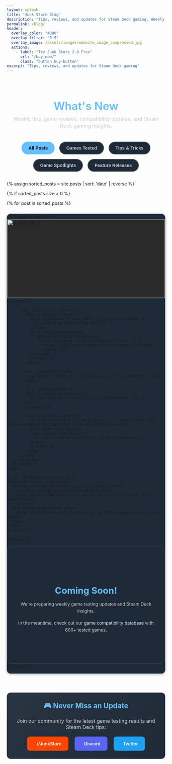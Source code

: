 ```yaml
---
layout: splash
title: "Junk Store Blog"
description: "Tips, reviews, and updates for Steam Deck gaming. Weekly content from the Junk Store team."
permalink: /blog/
header:
  overlay_color: "#000"
  overlay_filter: "0.5"
  overlay_image: /assets/images/website_image_compressed.jpg
  actions:
    - label: "Try Junk Store 2.0 Free"
      url: "/buy_now/"
      class: "button buy-button"
excerpt: "Tips, reviews, and updates for Steam Deck gaming"
---
```


<section class="blog-header">
  <h1>What's New</h1>
  <p class="blog-subtitle">Weekly tips, game reviews, compatibility updates, and Steam Deck gaming insights.</p>
</section>

<!-- Category Filter -->
<section class="category-filter-section">
  <div class="category-filters">
    <button class="category-filter active" data-category="all">All Posts</button>
    <button class="category-filter" data-category="Weekly Update">Games Tested</button>
    <button class="category-filter" data-category="Tip of the Week">Tips & Tricks</button>
    <button class="category-filter" data-category="Game Spotlight">Game Spotlights</button>
    <button class="category-filter" data-category="Feature Release">Feature Releases</button>
  </div>
</section>

<section class="blog-posts-section">
  {% assign sorted_posts = site.posts | sort: 'date' | reverse %}
  
  {% if sorted_posts.size > 0 %}
    <div class="posts-grid" id="posts-grid">
      {% for post in sorted_posts %}
        <article class="blog-post-card {% if forloop.index > 12 %}hidden-post{% endif %}" data-categories="{% for category in post.categories %}{{ category }}{% unless forloop.last %},{% endunless %}{% endfor %}" data-index="{{ forloop.index }}">
          {% if post.image %}
          <div class="post-image">
            <a href="{{ post.url | relative_url }}">
              <img src="{{ post.image | relative_url }}" alt="{{ post.title }}" loading="lazy">
            </a>
          </div>
          {% endif %}
          
          <div class="post-content">
            <div class="post-meta">
              <time datetime="{{ post.date | date_to_xmlschema }}">
                {{ post.date | date: "%b %d, %Y" }}
              </time>
              {% if post.categories %}
                <span class="post-categories">
                  {% for category in post.categories limit: 2 %}
                    <span class="post-category">{{ category }}</span>
                  {% endfor %}
                </span>
              {% endif %}
            </div>
            
            <h3 class="post-title">
              <a href="{{ post.url | relative_url }}">{{ post.title }}</a>
            </h3>
            
            {% if post.excerpt %}
            <div class="post-excerpt">
              {{ post.excerpt | strip_html | truncatewords: 25 }}
            </div>
            {% endif %}
            
            <div class="post-footer">
              <a href="{{ post.url | relative_url }}" class="read-more-btn">Read More <i class="fas fa-arrow-right"></i></a>
              {% if post.read_time %}
              <span class="read-time">
                <i class="fas fa-clock"></i> {{ post.read_time }}
              </span>
              {% endif %}
            </div>
          </div>
        </article>
      {% endfor %}
    </div>
    
    {% if sorted_posts.size > 12 %}
    <div class="blog-pagination">
      <button id="load-more-btn" class="load-more-btn">
        <i class="fas fa-plus"></i> Load More Posts
        <span class="load-count">({{ sorted_posts.size | minus: 12 }} more)</span>
      </button>
      <div class="pagination-info">
        <span id="posts-shown">12</span> of {{ sorted_posts.size }} posts shown
      </div>
    </div>
    {% endif %}
    
  {% else %}
    <div class="no-posts">
      <div class="no-posts-content">
        <i class="fas fa-blog" style="font-size: 3rem; color: #666; margin-bottom: 20px;"></i>
        <h3>Coming Soon!</h3>
        <p>We're preparing weekly game testing updates and Steam Deck insights.</p>
        <p>In the meantime, check out our <a href="/tested-games/">game compatibility database</a> with 600+ tested games.</p>
      </div>
    </div>
  {% endif %}
</section>

<section class="blog-cta-section">
  <div class="cta-box">
    <h3>🎮 Never Miss an Update</h3>
    <p>Join our community for the latest game testing results and Steam Deck tips:</p>
    <div class="social-links">
      <a href="https://www.reddit.com/r/JunkStore" target="_blank" rel="noopener" class="social-link reddit">
        <i class="fab fa-reddit"></i> r/JunkStore
      </a>
      <a href="https://discord.gg/6mRUhR6Teh" target="_blank" rel="noopener" class="social-link discord">
        <i class="fab fa-discord"></i> Discord
      </a>
      <a href="https://x.com/JunkStore4deck" target="_blank" rel="noopener" class="social-link twitter">
        <i class="fab fa-x-twitter"></i> Twitter
      </a>
    </div>
  </div>
</section>

<!-- Back to Top Button -->
<button id="back-to-top" class="back-to-top-btn" aria-label="Back to top">
  <i class="fas fa-chevron-up"></i>
</button>

<style>
/* Streamlined Blog Header */
.blog-header {
  text-align: center;
  padding: 20px 20px 15px 20px;
  margin-bottom: 25px;
}

.blog-header h1 {
  color: #66bfff;
  margin-bottom: 8px;
  font-size: 2.2rem;
  line-height: 1.2;
  font-weight: 600;
}

.blog-subtitle {
  font-size: 1rem !important;
  color: #ccc !important;
  font-weight: 400 !important;
  max-width: 600px;
  margin: 0 auto !important;
  line-height: 1.4 !important;
  text-align: center !important;
}

/* Category Filter Section */
.category-filter-section {
  margin: 0 0 30px 0;
  text-align: center;
}

.category-filters {
  display: flex;
  justify-content: center;
  gap: 15px;
  flex-wrap: wrap;
}

.category-filter {
  background: #1e2a38;
  color: #ccc;
  border: 2px solid #3a4a5c;
  padding: 10px 20px;
  border-radius: 25px;
  cursor: pointer;
  font-weight: 600;
  font-size: 0.9rem;
  transition: all 0.2s ease;
}

.category-filter:hover {
  background: #2a3442;
  border-color: #66bfff;
  color: #fff;
}

.category-filter.active {
  background: #66bfff;
  color: #000;
  border-color: #66bfff;
}

.category-filter.active:hover {
  background: #cceeff;
  border-color: #cceeff;
}

/* Clean Blog Styling */

.blog-posts-section {
  margin-bottom: 60px;
}

.posts-grid {
  display: flex;
  flex-direction: column;
  gap: 25px;
  margin-bottom: 40px;
}

.blog-post-card {
  background: #1e2a38;
  border-radius: 12px;
  border: 1px solid #3a4a5c;
  overflow: hidden;
  transition: all 0.3s ease;
  box-shadow: 0 2px 8px rgba(0, 0, 0, 0.3);
}

.blog-post-card:hover {
  transform: translateY(-4px);
  box-shadow: 0 8px 25px rgba(0, 0, 0, 0.4);
  border-color: #66bfff;
}

.post-image {
  height: 250px;
  overflow: hidden;
  background: #2a2a2a;
}

.post-image img {
  width: 100%;
  height: 100%;
  object-fit: cover;
  transition: transform 0.3s ease;
}

.blog-post-card:hover .post-image img {
  transform: scale(1.05);
}

.post-content {
  padding: 25px;
}

.post-meta {
  display: flex;
  justify-content: space-between;
  align-items: center;
  margin-bottom: 15px;
  font-size: 0.85rem;
  color: #999;
}

.post-categories {
  display: flex;
  gap: 5px;
}

.post-category {
  background: #66bfff;
  color: #000;
  padding: 2px 8px;
  border-radius: 4px;
  font-size: 0.75rem;
  font-weight: 600;
}

.post-title {
  margin: 0 0 15px 0;
  font-size: 1.4rem;
  line-height: 1.3;
}

.post-title a {
  color: #fff;
  text-decoration: none;
  transition: color 0.2s ease;
}

.post-title a:hover {
  color: #66bfff;
}

.post-excerpt {
  color: #ccc;
  line-height: 1.6;
  margin-bottom: 20px;
  font-size: 0.95rem;
}

.post-footer {
  display: flex;
  justify-content: space-between;
  align-items: center;
}

.read-more-btn {
  background: #0056b3;
  color: #fff !important;
  padding: 8px 16px;
  border-radius: 6px;
  text-decoration: none;
  font-weight: 600;
  font-size: 0.9rem;
  transition: all 0.2s ease;
  display: flex;
  align-items: center;
  gap: 8px;
}

.read-more-btn:hover,
.read-more-btn:visited,
.read-more-btn:visited:hover {
  background: #004494;
  color: #fff !important;
  transform: translateY(-1px);
}

.read-time {
  color: #999;
  font-size: 0.85rem;
  display: flex;
  align-items: center;
  gap: 5px;
}

.no-posts {
  text-align: center;
  padding: 80px 20px;
  background: #1e2a38;
  border-radius: 12px;
  border: 1px solid #3a4a5c;
}

.no-posts-content h3 {
  color: #66bfff;
  margin-bottom: 15px;
  font-size: 1.8rem;
}

.no-posts-content p {
  color: #ccc;
  line-height: 1.6;
  margin-bottom: 15px;
}

.no-posts-content a {
  color: #cceeff;
  text-decoration: none;
}

.no-posts-content a:hover {
  color: #66bfff;
  text-decoration: underline;
}

/* Pagination Styles */
.hidden-post {
  display: none;
}

.blog-pagination {
  text-align: center;
  margin-top: 40px;
  padding: 30px;
  background: #1e2a38;
  border-radius: 12px;
  border: 1px solid #3a4a5c;
}

.load-more-btn {
  background: linear-gradient(135deg, #66bfff 0%, #4da6ff 100%);
  color: #fff;
  border: none;
  padding: 15px 30px;
  border-radius: 8px;
  font-size: 1rem;
  font-weight: 600;
  cursor: pointer;
  transition: all 0.3s ease;
  margin-bottom: 15px;
  display: flex;
  align-items: center;
  justify-content: center;
  gap: 10px;
  margin: 0 auto 15px auto;
  box-shadow: 0 4px 15px rgba(102, 191, 255, 0.3);
}

.load-more-btn:hover {
  background: linear-gradient(135deg, #4da6ff 0%, #66bfff 100%);
  transform: translateY(-2px);
  box-shadow: 0 6px 20px rgba(102, 191, 255, 0.4);
}

.load-more-btn:active {
  transform: translateY(0);
}

.load-more-btn.loading {
  opacity: 0.7;
  cursor: not-allowed;
}

.load-count {
  font-size: 0.9rem;
  opacity: 0.9;
}

.pagination-info {
  color: #999;
  font-size: 0.9rem;
  font-style: italic;
}

/* Back to Top Button */
.back-to-top-btn {
  position: fixed;
  bottom: 30px;
  right: 30px;
  width: 50px;
  height: 50px;
  background: linear-gradient(135deg, #66bfff 0%, #4da6ff 100%);
  color: #fff;
  border: none;
  border-radius: 50%;
  cursor: pointer;
  font-size: 1.2rem;
  opacity: 0;
  visibility: hidden;
  transition: all 0.3s ease;
  z-index: 1000;
  box-shadow: 0 4px 15px rgba(102, 191, 255, 0.3);
}

.back-to-top-btn.visible {
  opacity: 1;
  visibility: visible;
}

.back-to-top-btn:hover {
  background: linear-gradient(135deg, #4da6ff 0%, #66bfff 100%);
  transform: translateY(-3px);
  box-shadow: 0 6px 20px rgba(102, 191, 255, 0.4);
}

.back-to-top-btn:active {
  transform: translateY(-1px);
}

.blog-cta-section {
  background: linear-gradient(135deg, #2a3442 0%, #1e2a38 100%);
  border-radius: 12px;
  padding: 25px 20px;
  text-align: center;
  border: 1px solid #3a4a5c;
}

.cta-box h3 {
  color: #66bfff;
  margin: 0 0 12px 0;
  font-size: 1.4rem;
}

.cta-box p {
  color: #ccc;
  margin-bottom: 20px;
  font-size: 1rem;
}

.social-links {
  display: flex;
  justify-content: center;
  gap: 20px;
  flex-wrap: wrap;
}

.social-link {
  display: flex;
  align-items: center;
  gap: 8px;
  padding: 12px 20px;
  border-radius: 8px;
  text-decoration: none;
  font-weight: 600;
  transition: all 0.2s ease;
  border: 2px solid transparent;
}

.social-link.reddit {
  background: #ff4500;
  color: white;
}

.social-link.discord {
  background: #5865f2;
  color: white;
}

.social-link.twitter {
  background: #1da1f2;
  color: white;
}

.social-link:hover {
  transform: translateY(-2px);
  box-shadow: 0 4px 15px rgba(0, 0, 0, 0.3);
  border-color: #66bfff;
}

/* Mobile responsive */
@media (max-width: 768px) {
  .blog-header h1 {
    font-size: 1.8rem;
  }
  
  .blog-subtitle {
    font-size: 0.9rem !important;
  }
  
  .blog-header {
    padding: 15px 20px 10px 20px;
    margin-bottom: 20px;
  }
  
  /* Category Filter Mobile */
  .category-filters {
    gap: 10px;
  }
  
  .category-filter {
    padding: 8px 16px;
    font-size: 0.85rem;
  }
  
  .posts-grid {
    gap: 20px;
  }
  
  .post-footer {
    flex-direction: column;
    gap: 10px;
    align-items: flex-start;
  }
  
  .social-links {
    flex-direction: column;
    align-items: center;
  }
  
  .social-link {
    width: 200px;
    justify-content: center;
  }
  
  /* Back to Top Mobile */
  .back-to-top-btn {
    bottom: 20px;
    right: 20px;
    width: 45px;
    height: 45px;
    font-size: 1.1rem;
  }
}
</style>

<script>
document.addEventListener('DOMContentLoaded', function() {
  const categoryFilters = document.querySelectorAll('.category-filter');
  const postCards = document.querySelectorAll('.blog-post-card');
  const loadMoreBtn = document.getElementById('load-more-btn');
  const postsShown = document.getElementById('posts-shown');
  const backToTopBtn = document.getElementById('back-to-top');
  let currentlyShown = 12;
  let currentCategory = 'all';
  
  // Category Filtering
  categoryFilters.forEach(filter => {
    filter.addEventListener('click', function() {
      const selectedCategory = this.getAttribute('data-category');
      currentCategory = selectedCategory;
      
      // Update active filter
      categoryFilters.forEach(f => f.classList.remove('active'));
      this.classList.add('active');
      
      // Reset pagination
      currentlyShown = 12;
      updatePostsShownCount();
      
      // Filter posts
      let visibleCount = 0;
      postCards.forEach(card => {
        const postCategories = card.getAttribute('data-categories');
        const shouldShow = selectedCategory === 'all' || (postCategories && postCategories.includes(selectedCategory));
        
        if (shouldShow) {
          visibleCount++;
          if (visibleCount <= currentlyShown) {
            card.style.display = 'block';
            card.classList.remove('hidden-post');
          } else {
            card.style.display = 'none';
            card.classList.add('hidden-post');
          }
        } else {
          card.style.display = 'none';
          card.classList.add('hidden-post');
        }
      });
      
      // Update load more button
      updateLoadMoreButton(visibleCount);
      
      // Animate filtered results
      setTimeout(() => {
        const visibleCards = document.querySelectorAll('.blog-post-card[style="display: block"]');
        visibleCards.forEach((card, index) => {
          card.style.animation = `fadeInUp 0.3s ease forwards ${index * 0.1}s`;
        });
      }, 50);
    });
  });
  
  // Load More Functionality
  if (loadMoreBtn) {
    loadMoreBtn.addEventListener('click', function() {
      this.classList.add('loading');
      this.innerHTML = '<i class="fas fa-spinner fa-spin"></i> Loading...';
      
      setTimeout(() => {
        const hiddenPosts = getFilteredHiddenPosts();
        const postsToShow = Math.min(6, hiddenPosts.length); // Load 6 more at a time
        
        for (let i = 0; i < postsToShow; i++) {
          hiddenPosts[i].style.display = 'block';
          hiddenPosts[i].classList.remove('hidden-post');
          hiddenPosts[i].style.animation = `fadeInUp 0.3s ease forwards ${i * 0.1}s`;
        }
        
        currentlyShown += postsToShow;
        updatePostsShownCount();
        updateLoadMoreButton(getFilteredPostsCount());
        
        this.classList.remove('loading');
        this.innerHTML = '<i class="fas fa-plus"></i> Load More Posts <span class="load-count">(' + getFilteredHiddenPosts().length + ' more)</span>';
      }, 500); // Small delay for better UX
    });
  }
  
  function getFilteredPostsCount() {
    let count = 0;
    postCards.forEach(card => {
      const postCategories = card.getAttribute('data-categories');
      if (currentCategory === 'all' || (postCategories && postCategories.includes(currentCategory))) {
        count++;
      }
    });
    return count;
  }
  
  function getFilteredHiddenPosts() {
    const hiddenPosts = [];
    postCards.forEach(card => {
      const postCategories = card.getAttribute('data-categories');
      const shouldShow = currentCategory === 'all' || (postCategories && postCategories.includes(currentCategory));
      if (shouldShow && card.style.display === 'none') {
        hiddenPosts.push(card);
      }
    });
    return hiddenPosts;
  }
  
  function updatePostsShownCount() {
    if (postsShown) {
      const totalFiltered = getFilteredPostsCount();
      const actuallyShown = Math.min(currentlyShown, totalFiltered);
      postsShown.textContent = actuallyShown;
    }
  }
  
  function updateLoadMoreButton(totalFilteredPosts) {
    if (loadMoreBtn) {
      const remainingPosts = Math.max(0, totalFilteredPosts - currentlyShown);
      if (remainingPosts > 0) {
        loadMoreBtn.style.display = 'flex';
        loadMoreBtn.querySelector('.load-count').textContent = `(${remainingPosts} more)`;
      } else {
        loadMoreBtn.style.display = 'none';
      }
    }
  }
  
  // Back to Top Button
  if (backToTopBtn) {
    // Show/hide button based on scroll position
    window.addEventListener('scroll', function() {
      if (window.pageYOffset > 300) {
        backToTopBtn.classList.add('visible');
      } else {
        backToTopBtn.classList.remove('visible');
      }
    });
    
    // Smooth scroll to top
    backToTopBtn.addEventListener('click', function() {
      window.scrollTo({
        top: 0,
        behavior: 'smooth'
      });
    });
  }
  
  // CSS Animation for fade in
  const style = document.createElement('style');
  style.textContent = `
    @keyframes fadeInUp {
      from {
        opacity: 0;
        transform: translateY(20px);
      }
      to {
        opacity: 1;
        transform: translateY(0);
      }
    }
  `;
  document.head.appendChild(style);
});
</script>